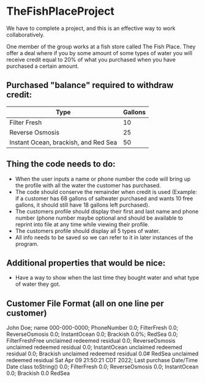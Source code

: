# TheFishPlaceProject
 We have to complete a project, and this is an effective way to work collaboratively.

One member of the group works at a fish store called The Fish Place.
They offer a deal where if you by some amount of some types of water you will receive credit equal to 20% of what you purchased when you have purchased a certain amount.

## Purchased "balance" required to withdraw credit:
|Type|Gallons|
|-|-|
|Filter Fresh|10|
|Reverse Osmosis|25|
|Instant Ocean, brackish, and Red Sea|50|


## Thing the code needs to do:

- When the user inputs a name or phone number the code will bring up the profile with all the water the customer has purchased.
- The code should conserve the remainder when credit is used (Example: if a customer has 68 gallons of saltwater purchased and wants 10 free gallons, it should still have 18 gallons left purchased).
- The customers profile should display their first and last name and phone number (phone number maybe optional and should be available to reprint into file at any time while viewing their profile.
- The customers profile should display all 5 types of water. 
- All info needs to be saved so we can refer to it in later instances of the program.
## Additional properties that would be nice:
- Have a way to show when the last time they bought water and what type of water they got.


## Customer File Format (all on one line per customer)
John Doe;                       name
000-000-0000;                   PhoneNumber
0.0;                            FilterFresh
0.0;                            ReverseOsmosis
0.0;                            InstantOcean
0.0;                            Brackish
0.0%;                           RedSea
0.0;                            FilterFreshFree unclaimed redeemed residual
0.0;                            ReverseOsmosis unclaimed redeemed residual
0.0;                            InstantOcean unclaimed redeemed residual
0.0;                            Brackish unclaimed redeemed residual
0.0#                            RedSea unclaimed redeemed residual
Sat Apr 09 21:50:21 CDT 2022;   Last purchase Date/Time    Date class toString()
0.0;                            FilterFresh
0.0;                            ReverseOsmosis
0.0;                            InstantOcean
0.0;                            Brackish
0.0                             RedSea

